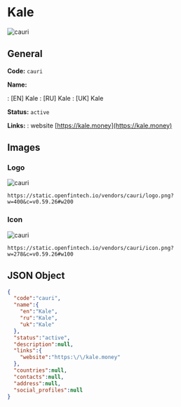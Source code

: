 
# Kale 
![cauri](https://static.openfintech.io/vendors/cauri/logo.png?w=400&c=v0.59.26#w200)  

## General 
 
**Code:** `cauri` 
 
**Name:** 
 
:	[EN] Kale 
:	[RU] Kale 
:	[UK] Kale 
 
**Status:** `active` 
 
**Links:** 
: website [https://kale.money](https://kale.money) 
 

## Images 

### Logo 
 
![cauri](https://static.openfintech.io/vendors/cauri/logo.png?w=400&c=v0.59.26#w200)  

```
https://static.openfintech.io/vendors/cauri/logo.png?w=400&c=v0.59.26#w200
```  

### Icon 
 
![cauri](https://static.openfintech.io/vendors/cauri/icon.png?w=278&c=v0.59.26#w100)  

```
https://static.openfintech.io/vendors/cauri/icon.png?w=278&c=v0.59.26#w100
```  

## JSON Object 

```json
{
  "code":"cauri",
  "name":{
    "en":"Kale",
    "ru":"Kale",
    "uk":"Kale"
  },
  "status":"active",
  "description":null,
  "links":{
    "website":"https:\/\/kale.money"
  },
  "countries":null,
  "contacts":null,
  "address":null,
  "social_profiles":null
}
```  
